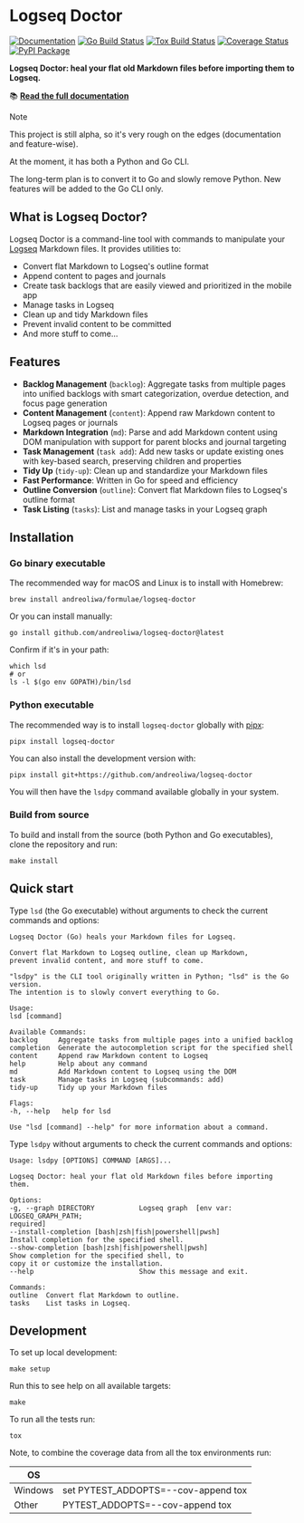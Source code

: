 # Logseq Doctor

<!-- --8<-- [start:badges] -->

[![Documentation](https://img.shields.io/badge/docs-mkdocs-blue)](https://andreoliwa.github.io/logseq-doctor/)
[![Go Build Status](https://github.com/andreoliwa/logseq-doctor/actions/workflows/go.yaml/badge.svg)](https://github.com/andreoliwa/logseq-doctor/actions)
[![Tox Build Status](https://github.com/andreoliwa/logseq-doctor/actions/workflows/tox.yaml/badge.svg)](https://github.com/andreoliwa/logseq-doctor/actions)
[![Coverage Status](https://codecov.io/gh/andreoliwa/logseq-doctor/branch/master/graphs/badge.svg?branch=master)](https://codecov.io/github/andreoliwa/logseq-doctor)
[![PyPI Package](https://img.shields.io/pypi/v/logseq-doctor.svg)](https://pypi.org/project/logseq-doctor)

<!-- --8<-- [end:badges] -->

<!-- --8<-- [start:tagline] -->

**Logseq Doctor: heal your flat old Markdown files before importing them to Logseq.**

<!-- --8<-- [end:tagline] -->

📚 **[Read the full documentation](https://andreoliwa.github.io/logseq-doctor/)**

<!-- --8<-- [start:status] -->

> [!NOTE]
> This project is still alpha, so it's very rough on the edges
> (documentation and feature-wise).
>
> At the moment, it has both a Python and Go CLI.
>
> The long-term plan is to convert it to Go and slowly remove Python.
> New features will be added to the Go CLI only.

<!-- --8<-- [end:status] -->

<!-- --8<-- [start:description] -->

## What is Logseq Doctor?

Logseq Doctor is a command-line tool with commands to manipulate your [Logseq](https://logseq.com/) Markdown files. It provides utilities to:

- Convert flat Markdown to Logseq's outline format
- Append content to pages and journals
- Create task backlogs that are easily viewed and prioritized in the mobile app
- Manage tasks in Logseq
- Clean up and tidy Markdown files
- Prevent invalid content to be committed
- And more stuff to come...
<!-- --8<-- [end:description] -->

<!-- --8<-- [start:features] -->

## Features

- **Backlog Management** (`backlog`): Aggregate tasks from multiple pages into unified backlogs with smart categorization, overdue detection, and focus page generation
- **Content Management** (`content`): Append raw Markdown content to Logseq pages or journals
- **Markdown Integration** (`md`): Parse and add Markdown content using DOM manipulation with support for parent blocks and journal targeting
- **Task Management** (`task add`): Add new tasks or update existing ones with key-based search, preserving children and properties
- **Tidy Up** (`tidy-up`): Clean up and standardize your Markdown files
- **Fast Performance**: Written in Go for speed and efficiency
- **Outline Conversion** (`outline`): Convert flat Markdown files to Logseq's outline format
- **Task Listing** (`tasks`): List and manage tasks in your Logseq graph
<!-- --8<-- [end:features] -->

<!-- --8<-- [start:installation] -->

## Installation

### Go binary executable

The recommended way for macOS and Linux is to install with Homebrew:

    brew install andreoliwa/formulae/logseq-doctor

Or you can install manually:

    go install github.com/andreoliwa/logseq-doctor@latest

Confirm if it's in your path:

    which lsd
    # or
    ls -l $(go env GOPATH)/bin/lsd

### Python executable

The recommended way is to install `logseq-doctor` globally with
[pipx](https://github.com/pypa/pipx):

    pipx install logseq-doctor

You can also install the development version with:

    pipx install git+https://github.com/andreoliwa/logseq-doctor

You will then have the `lsdpy` command available globally in your system.

### Build from source

To build and install from the source (both Python and Go executables), clone the repository and run:

    make install

<!-- --8<-- [end:installation] -->

<!-- --8<-- [start:quickstart] -->

## Quick start

Type `lsd` (the Go executable) without arguments to check the current commands and options:

    Logseq Doctor (Go) heals your Markdown files for Logseq.

    Convert flat Markdown to Logseq outline, clean up Markdown,
    prevent invalid content, and more stuff to come.

    "lsdpy" is the CLI tool originally written in Python; "lsd" is the Go version.
    The intention is to slowly convert everything to Go.

    Usage:
    lsd [command]

    Available Commands:
    backlog     Aggregate tasks from multiple pages into a unified backlog
    completion  Generate the autocompletion script for the specified shell
    content     Append raw Markdown content to Logseq
    help        Help about any command
    md          Add Markdown content to Logseq using the DOM
    task        Manage tasks in Logseq (subcommands: add)
    tidy-up     Tidy up your Markdown files

    Flags:
    -h, --help   help for lsd

    Use "lsd [command] --help" for more information about a command.

Type `lsdpy` without arguments to check the current commands and options:

    Usage: lsdpy [OPTIONS] COMMAND [ARGS]...

    Logseq Doctor: heal your flat old Markdown files before importing them.

    Options:
    -g, --graph DIRECTORY           Logseq graph  [env var: LOGSEQ_GRAPH_PATH;
    required]
    --install-completion [bash|zsh|fish|powershell|pwsh]
    Install completion for the specified shell.
    --show-completion [bash|zsh|fish|powershell|pwsh]
    Show completion for the specified shell, to
    copy it or customize the installation.
    --help                          Show this message and exit.

    Commands:
    outline  Convert flat Markdown to outline.
    tasks    List tasks in Logseq.

<!-- --8<-- [end:quickstart] -->

<!-- --8<-- [start:development] -->

## Development

To set up local development:

    make setup

Run this to see help on all available targets:

    make

To run all the tests run:

    tox

Note, to combine the coverage data from all the tox environments run:

| OS      |                                     |
| ------- | ----------------------------------- |
| Windows | set PYTEST_ADDOPTS=--cov-append tox |
| Other   | PYTEST_ADDOPTS=--cov-append tox     |

<!-- --8<-- [end:development] -->
